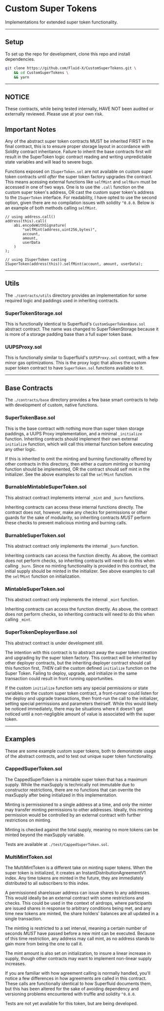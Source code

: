 # Custom Super Tokens

Implementations for extended super token functionality.

---

## Setup

To set up the repo for development, clone this repo and install dependencies.

```bash
git clone https://github.com/Fluid-X/CustomSuperTokens.git \
    && cd CustomSuperTokens \
    && yarn
```

---

## NOTICE

These contracts, while being tested internally, HAVE NOT been audited or
externally reviewed. Please use at your own risk.

## Important Notes

Any of the abstract super token contracts MUST be inherited FIRST in the final
contract, this is to ensure proper storage layout in accordance with Soldity
contract inheritance. Failure to inherit the base contracts first will result in
the SuperToken logic contract reading and writing unpredictable state variables
and will lead to severe bugs.

Functions exposed on `ISuperToken.sol` are not available on custom super token
contracts until _after_ the super token factory upgrades the contract. This
means acessing external functions like `selfMint` and `selfBurn` must be
accessed in one of two ways. One is to use the `.call` function on the custom
super token's address, OR cast the custom super token's address to the
`ISuperToken` interface. For readability, I have opted to use the second option,
given there are no compilation issues with solidity `^0.8.0`. Below is an
example of both methods calling `selfMint`.

```solidity
// using address.call()
address(this).call(
    abi.encodeWithSignature(
        "selfMint(address,uint256,bytes)",
        account,
        amount,
        userData
    )
);

// using ISuperToken casting
ISuperToken(address(this)).selfMint(account, amount, userData);
```

---

## Utils

The `./contracts/utils` directory provides an implementation for some required
logic and paddings used in inheriting contracts.

### SuperTokenStorage.sol

This is functionally identical to Superfluid's `CustomSuperTokenBase.sol`
abstract contract. The name was changed to SuperTokenStorage because it is more
of a storage padding base than a full super token base.

### UUPSProxy.sol

This is functionally similar to Superfluid's `UUPSProxy.sol` contract, with a
few minor gas optimizations. This is the proxy logic that allows the custom
super token contract to have `SuperToken.sol` functions available to it.

---

## Base Contracts

The `./contracts/base` directory provides a few base smart contracts to help
with development of custom, native functions.

### SuperTokenBase.sol

This is the base contract with nothing more than super token storage paddings, a
UUPS Proxy implementation, and a minimal `_initialize` function. Inheriting
contracts should implement their own external `initialize` function, which will
call this internal function before executing any other logic.

If this is inherited to omit the minting and burning functionality offered by
other contracts in this directory, then either a custom minting or burning
function should be implemented, OR the contract should self mint in the
initializer. See the above examples to call the `selfMint` function.

### BurnableMintableSuperToken.sol

This abstract contract implements internal `_mint` and `_burn` functions.

Inheriting contracts can access these internal functions directly. The contract
does not, however, make any checks for permissions or other guards for the sake
of modularity, so inheriting contracts _MUST_ perform these checks to prevent
malicious minting and burning calls.

### BurnableSuperToken.sol

This abstract contract only implements the internal `_burn` function.

Inheriting contracts can access the function directly. As above, the contract
does not perform checks, so inheriting contracts will need to do this when
calling `_burn`. Since no minting functionality is provided in this contract,
the initial supply should be minted in the initializer. See above examples to
call the `selfMint` function on initialization.

### MintableSuperToken.sol

This abstract contract only implements the internal `_mint` function.

Inheriting contracts can access the function directly. As above, the contract
does not perform checks, so inheriting contracts will need to do this when
calling `_mint`.

### SuperTokenDeployerBase.sol

This abstract contract is under development still.

The intention with this contract is to abstract away the super token creation
and upgrading by the super token factory. This contract will be inherited by
other deployer contracts, but the inheriting deployer contract should call this
function first, _THEN_ call the custom defined `initialize` function on the
Super Token. Failing to deploy, upgrade, and initialize in the same transaction
could result in front running opportunities.

If the custom `initialize` function sets any special permissions or state
variables on the custom super token contract, a front-runner could listen for
the deploy and upgrade transactions, then front-run the call to the initializer,
setting special permissions and parameters theirself. While this would likely
be noticed immediately, there may be situations where it doesn't get noticed
until a non-negligible amount of value is associated with the super token.

---

## Examples

These are some example custom super tokens, both to demonstrate usage of the
abstract contracts, and to test out unique super token functionality.

### CappedSuperToken.sol

The CappedSuperToken is a mintable super token that has a maximum supply. While
the maxSupply is technically not immutable due to constructor restrictions,
there are no functions that can overrite the maxSupply after being initialized
in this implementation.

Minting is permissioned to a single address at a time, and only the minter may
transfer minting permissions to other addresses. Ideally, this minting
permission would be controlled by an external contract with further restrictions
on minting.

Minting is checked against the total supply, meaning no more tokens can be
minted beyond the maxSupply variable.

Tests are available at `./test/CappedSuperToken.sol`.

### MultiMintToken.sol

The MultiMintToken is a different take on minting super tokens. When the super
token is initialized, it creates an InstantDistributionAgreementV1 index. Any
time tokens are minted in the future, they are immediately distributed to all
subscribers to this index.

A permissioned shareIssuer address can issue shares to any addresses. This would
ideally be an external contract with some restrictions and checks. This could be
used in the context of airdrops, where participants are issued shares in
response to arbitrary conditions being met, and any time new tokens are minted,
the share holders' balances are all updated in a single transaction.

The minting is restricted to a set interval, meaning a certain number of seconds
_MUST_ have passed before a new mint can be executed. Because of this time
restriction, any address may call mint, as no address stands to gain more from
being the one to call it.

The mint amount is also set on initialization, to insure a linear increase in
supply, though other contracts may want to implement non-linear supply
increases.

If you are familiar with how agreement calling is normally handled, you'll
notice a few differences in how agreements are called in this contract. These
calls are functionally identical to how Superfluid documents them, but this
has been altered for the sake of avoiding dependency and versioning problems
encountered with truffle and solidity `^0.8.0`.

Tests are not yet available for this token, but are being developed.
